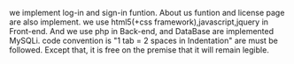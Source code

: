 we implement log-in and sign-in funtion.
About us funtion and license page are also implement.
we use html5(+css framework),javascript,jquery in Front-end.
And we use php in Back-end, and DataBase are implemented MySQLi.
code convention is "1 tab = 2 spaces in Indentation" are must be followed.
Except that, it is free on the premise that it will remain legible.

